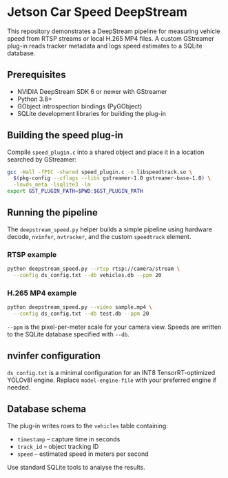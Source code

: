 # Jetson Car Speed DeepStream

This repository demonstrates a DeepStream pipeline for measuring vehicle speed from RTSP streams or local H.265 MP4 files. A custom GStreamer plug-in reads tracker metadata and logs speed estimates to a SQLite database.

## Prerequisites

* NVIDIA DeepStream SDK 6 or newer with GStreamer
* Python 3.8+
* GObject introspection bindings (PyGObject)
* SQLite development libraries for building the plug-in

## Building the speed plug-in

Compile `speed_plugin.c` into a shared object and place it in a location searched by GStreamer:

```bash
gcc -Wall -fPIC -shared speed_plugin.c -o libspeedtrack.so \
  $(pkg-config --cflags --libs gstreamer-1.0 gstreamer-base-1.0) \
  -lnvds_meta -lsqlite3 -lm
export GST_PLUGIN_PATH=$PWD:$GST_PLUGIN_PATH
```

## Running the pipeline

The `deepstream_speed.py` helper builds a simple pipeline using hardware decode, `nvinfer`, `nvtracker`, and the custom `speedtrack` element.

### RTSP example

```bash
python deepstream_speed.py --rtsp rtsp://camera/stream \
  --config ds_config.txt --db vehicles.db --ppm 20
```

### H.265 MP4 example

```bash
python deepstream_speed.py --video sample.mp4 \
  --config ds_config.txt --db test.db --ppm 20
```

`--ppm` is the pixel-per-meter scale for your camera view. Speeds are written to the SQLite database specified with `--db`.

## nvinfer configuration

`ds_config.txt` is a minimal configuration for an INT8 TensorRT-optimized YOLOv8l engine. Replace `model-engine-file` with your preferred engine if needed.

## Database schema

The plug-in writes rows to the `vehicles` table containing:

- `timestamp` – capture time in seconds
- `track_id` – object tracking ID
- `speed` – estimated speed in meters per second

Use standard SQLite tools to analyse the results.